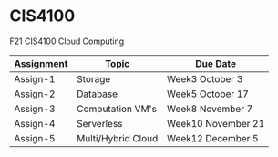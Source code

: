 # CIS4100
F21 CIS4100 Cloud Computing

| Assignment| Topic| Due Date|
|-----------|------|---------|
| Assign-1 | Storage| Week3 October 3|
| Assign-2 | Database| Week5 October 17|
| Assign-3 | Computation VM's| Week8 November 7|
| Assign-4 | Serverless | Week10 November 21|
| Assign-5 | Multi/Hybrid Cloud| Week12 December 5|

